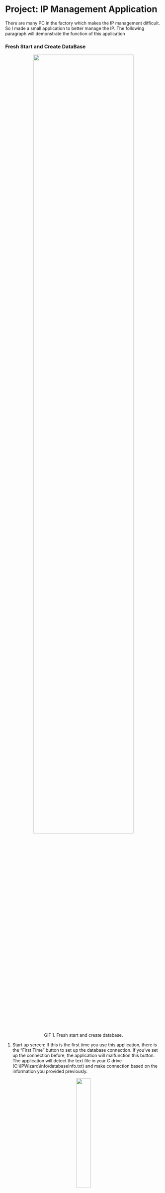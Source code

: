 # Project: IP Management Application <br />

There are many PC in the factory which makes the IP management difficult. So I made a small application to better manage the IP. The following paragraph will demonstrate the function of this application <br />


###  Fresh Start and Create DataBase


<p align="center">
<img src="/Image/1_Create.gif" height="80%" width="80%"> 
</p>  

<p align="center">
GIF 1. Fresh start and create database. 
</p>

1.	Start up screen: If this is the first time you use this application, there is the “First Time” button to set up the database connection. If you’ve set up the connection before, the application will malfunction this button. The application will detect the text file in your C drive (C:\\IPWizard\info\databaseInfo.txt) and make connection based on the information you provided previously. <br />

<p align="center">
<img src="/Image/ReadmeImage/1_Login.JPG" height="30%" width="30%">   
</p>

<p align="center">
Image 1. Log In Page
</p>

2.	First Time: Key in the IP address, login ID, password which database you want to connect with. If there is no database which store the ip data, then just simply click the “add new database” and new account ID and password for the new IP database. <br />

<p align="center">
<img src="/Image/ReadmeImage/2_Setup.JPG" height="50%" width="50%">   
</p>

<p align="center">
Image 2. Connect to server and use exist database and table.
</p>

<p align="center">
<img src="/Image/ReadmeImage/3_Setup.JPG" height="50%" width="50%">   
</p>

<p align="center">
Image 3. Connect to server and created database and table.
</p>


3.	Main Menu: After you login or set up the first time, you will enter a main menu which displaying all the information of each working station showing in image 5 or showing nothing in image 4 if you haven’t key in any information yet. <br />

<p align="center">
<img src="/Image/ReadmeImage/4_Main.JPG" height="50%" width="50%">   
</p>

<p align="center">
Image 4. Main menu with fresh start.
</p>

<p align="center">
<img src="/Image/ReadmeImage/5_Main.JPG" height="50%" width="50%">   
</p>

<p align="center">
Image 5. Main menu with exist database and table.
</p>

### Add Data to DataBase <br />

<p align="center">
<img src="/Image/2_AddEdit.gif" height="80%" width="80%"> 
</p>  

<p align="center">
GIF 2. Add some data to database. 
</p>

4.	Setting: In the setting button, you can add user or add department group. <br />

<p align="center">
<img src="/Image/ReadmeImage/6_Setting.JPG" height="30%" width="30%">   
</p>

<p align="center">
Image 6. Setup user or Department / Group.
</p>

5.	Add Department Group: You can add new department or group by clicking the Add button showing in image 7. You can also edit or delete certain department or group by clicking the row in the data table and click Edit or Delete button. The data will be automatically appears in the text box for you to edit. Simply click Confirm button to save the data. Only the department key in here can the main menu and edit menu find the department name. Department’s Flag will be assigned as “D”. 172’s Flag will be assigned G while 192’s Flag will be assigned F.  <br />

<p align="center">
<img src="/Image/ReadmeImage/7_DepartmentGroup.JPG" height="50%" width="50%">   
</p>

<p align="center">
Image 7. Setup Department or Group.
</p>

### Add PC and IP to Database <br />

<p align="center">
<img src="/Image/3_AddConflict.gif" height="80%" width="80%"> 
</p>  

<p align="center">
GIF 3. Add PC and IP data to table. 
</p>

6.	Add: You can add new PC by clicking the Add button in Main Menu (image 5). When you key in the IP, the application will automatically show Good sign if the IP address is not in the database or Used sign otherwise. You can click Ping button to Ping the address. Good sign means the ping is failed (no terminal under this IP address). You can click Get button to get an unused IP after entering the second and the third part of IP address and the application will fill in the fourth part of IP address for you. Some working station requires 2 IP address due to two networking cards. Usually, IT set the fourth part of IP the same in both 172 and 192, then you can simply click the “Similar” checkbox and then click “Get” button for 192. Some working station allows the used IP for 192 due to no connection to the Ethernet, so you can click the “Allow Duplicate” button to avoid application blockage for duplicate IP address appearing in the database.  Click “Confirm” to save the data. <br />

<p align="center">
<img src="/Image/ReadmeImage/8_Add.JPG" height="70%" width="70%">   
</p>

<p align="center">
Image 8 Add PC, IP and other information.
</p>


### Edit PC and IP to Database <br />

<p align="center">
<img src="/Image/4_EditConflict.gif" height="80%" width="80%"> 
</p>  

<p align="center">
GIF 4. Edit PC, IP and other data to in the selected row. 
</p>

7.	Edit: You can edit the pc information by clicking on the working station you want to modify and click Edit button in the main menu. The original data will show in the top of the screen and displaying in the text box for you to modify. Click “Confirm Edit” when you finish editing and save data.

<p align="center">
<img src="/Image/ReadmeImage/9_Edit.JPG" height="50%" width="50%">   
</p>

<p align="center">
Image 9. Edit PC, IP and other information.
</p>


